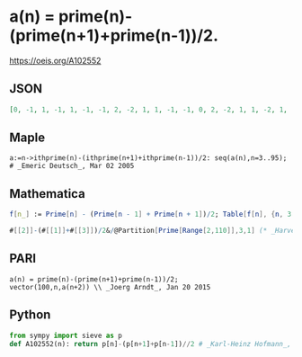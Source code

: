 # a\(n\) \= prime\(n\)\-\(prime\(n\+1\)\+prime\(n\-1\)\)/2\.
https://oeis.org/A102552
## JSON
```JSON
[0, -1, 1, -1, 1, -1, -1, 2, -2, 1, 1, -1, -1, 0, 2, -2, 1, 1, -2, 1, -1, -1, 2, 1, -1, 1, -1, -5, 5, -1, 2, -4, 4, -2, 0, 1, -1, 0, 2, -4, 4, -1, 1, -5, 0, 4, 1, -1, -1, 2, -4, 2, 0, 0, 2, -2, 1, 1, -4, -2, 5, 1, -1, -5, 4, -2, 4, -1, -1, -1, 1, 0, 1, -1, -1, 2, -2, -1, 4, -4, 4, -2, 1, -1, -1, 2, 1, -1, -4, 2, 2, -2, 2, -1, -3, 5, -8, 6, -2, 2, 0, 2, -2]
```
## Maple
```Maple
a:=n->ithprime(n)-(ithprime(n+1)+ithprime(n-1))/2: seq(a(n),n=3..95); # _Emeric Deutsch_, Mar 02 2005
```
## Mathematica
```Mathematica
f[n_] := Prime[n] - (Prime[n - 1] + Prime[n + 1])/2; Table[f[n], {n, 3, 107}] (* _Robert G. Wilson v_, Sep 25 2006 *)
```
```Mathematica
#[[2]]-(#[[1]]+#[[3]])/2&/@Partition[Prime[Range[2,110]],3,1] (* _Harvey P. Dale_, Sep 21 2013 *)
```
## PARI
```PARI
a(n) = prime(n)-(prime(n+1)+prime(n-1))/2;
vector(100,n,a(n+2)) \\ _Joerg Arndt_, Jan 20 2015
```
## Python
```Python
from sympy import sieve as p
def A102552(n): return p[n]-(p[n+1]+p[n-1])//2 # _Karl-Heinz Hofmann_, May 22 2024
```

